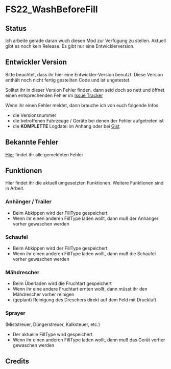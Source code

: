 # FS22_WashBeforeFill

## Status
Ich arbeite gerade daran wuch diesen Mod zur Verfügung zu stellen.
Aktuell gibt es noch kein Release. Es gibt nur eine Entwicklerversion.

## Entwickler Version
Bitte beachtet, dass ihr hier eine Entwickler-Version benutzt.
Diese Version enthält noch nicht fertig gestellten Code und ist ungetestet.

Solltet ihr in dieser Version Fehler finden, dann seid doch so nett und öffnet einen entsprechenden Fehler im [Issue Tracker](https://github.com/oschuhm/FS22_WashBeforeFill/issues)

Wenn ihr einen Fehler meldet, dann brauche ich von euch folgende Infos:
- die Versionsnummer
- die betroffenen Fahrzeuge / Geräte bei denen der Fehler aufgetreten ist
- die __**KOMPLETTE**__ Logdatei im Anhang oder bei [Gist](https://gist.github.com/)

## Bekannte Fehler
[Hier](https://github.com/oschuhm/FS22_WashBeforeFill/issues) findet ihr alle gemeldeten Fehler

## Funktionen
Hier findet ihr die aktuell umgesetzten Funktionen. Weitere Funktionen sind in Arbeit.

### Anhänger / Trailer
- Beim Abkippen wird der FillType gespeichert
- Wenn ihr einen anderen FillType laden wollt, dann muß der Anhänger vorher gewaschen werden

### Schaufel
- Beim Abkippen wird der FillType gespeichert
- Wenn ihr einen anderen FillType laden wollt, dann muß die Schaufel vorher gewaschen werden

### Mähdrescher
- Beim Überladen wird die Fruchtart gespeichert
- Wenn ihr eine andere Fruchtart ernten wollt, dann müsst ihr den Mähdrescher vorher reinigen
- (geplant) Reinigung des Dreschers direkt auf dem Feld mit Druckluft

### Sprayer
(Miststreuer, Düngerstreuer, Kalksteuer, etc.)
- Der aktuelle FillType wird gespeichert
- Wenn ihr einen anderen FillType laden wollt, dann muß das Gerät vorher gewaschen werden


## Credits
